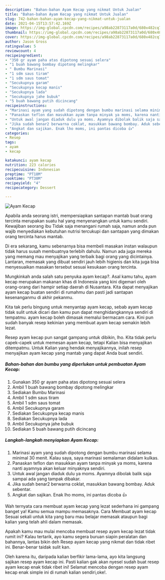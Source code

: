 ```yaml
---
description: "Bahan-bahan Ayam Kecap yang nikmat Untuk Jualan"
title: "Bahan-bahan Ayam Kecap yang nikmat Untuk Jualan"
slug: 742-bahan-bahan-ayam-kecap-yang-nikmat-untuk-jualan
date: 2021-04-15T13:57:42.169Z
image: https://img-global.cpcdn.com/recipes/a98ab22873117a0d/680x482cq70/ayam-kecap-foto-resep-utama.jpg
thumbnail: https://img-global.cpcdn.com/recipes/a98ab22873117a0d/680x482cq70/ayam-kecap-foto-resep-utama.jpg
cover: https://img-global.cpcdn.com/recipes/a98ab22873117a0d/680x482cq70/ayam-kecap-foto-resep-utama.jpg
author: Jason Gross
ratingvalue: 5
reviewcount: 4
recipeingredient:
- "350 gr ayam paha atas dipotong sesuai selera"
- "1 buah bawang bombay dipotong melingkar"
- " Bumbu Marinasi"
- "1 sdm saus tiram"
- "1 sdm saus tomat"
- "Secukupnya garam"
- "Secukupnya kecap manis"
- "Secukupnya lada"
- "Secukupnya jahe bubuk"
- "5 buah bawang putih dicincang"
recipeinstructions:
- "Marinasi ayam yang sudah dipotong dengan bumbu marinasi selama minimal 30 menit. Kalau saya, saya marinasi semalaman didalam kulkas."
- "Panaskan teflon dan masukkan ayam tanpa minyak ya moms, karena nanti ayamnya akan keluar minyaknya sendiri."
- "Untuk awal jangan diaduk dulu ya moms. Ayamnya dibolak balik saja sampai ada yang tampak dibakar."
- "Jika sudah benar2 berwarna coklat, masukkan bawang bombay. Aduk sebentar."
- "Angkat dan sajikan. Enak lho moms, ini pantas dicoba 👍"
categories:
- Resep
tags:
- ayam
- kecap

katakunci: ayam kecap 
nutrition: 223 calories
recipecuisine: Indonesian
preptime: "PT18M"
cooktime: "PT30M"
recipeyield: "4"
recipecategory: Dessert

---
```



![Ayam Kecap](https://img-global.cpcdn.com/recipes/a98ab22873117a0d/680x482cq70/ayam-kecap-foto-resep-utama.jpg)

Apabila anda seorang istri, mempersiapkan santapan mantab buat orang tercinta merupakan suatu hal yang menyenangkan untuk kamu sendiri. Kewajiban seorang ibu Tidak saja menangani rumah saja, namun anda pun wajib menyediakan kebutuhan nutrisi tercukupi dan santapan yang dimakan orang tercinta harus mantab.

Di era  sekarang, kamu sebenarnya bisa membeli masakan instan walaupun tidak harus susah membuatnya terlebih dahulu. Namun ada juga mereka yang memang mau menyajikan yang terbaik bagi orang yang dicintainya. Lantaran, memasak yang dibuat sendiri jauh lebih higienis dan kita juga bisa menyesuaikan masakan tersebut sesuai kesukaan orang tercinta. 



Mungkinkah anda salah satu penyuka ayam kecap?. Asal kamu tahu, ayam kecap merupakan makanan khas di Indonesia yang kini digemari oleh orang-orang dari hampir setiap daerah di Nusantara. Kita dapat menyajikan ayam kecap buatan sendiri di rumahmu dan pasti jadi santapan kesenanganmu di akhir pekanmu.

Kita tak perlu bingung untuk menyantap ayam kecap, sebab ayam kecap tidak sulit untuk dicari dan kamu pun dapat menghidangkannya sendiri di tempatmu. ayam kecap boleh dimasak memalui bermacam cara. Kini pun sudah banyak resep kekinian yang membuat ayam kecap semakin lebih lezat.

Resep ayam kecap pun sangat gampang untuk dibikin, lho. Kita tidak perlu capek-capek untuk memesan ayam kecap, tetapi Kalian bisa menyajikan ditempatmu. Untuk Kalian yang hendak menyajikannya, inilah resep menyajikan ayam kecap yang mantab yang dapat Anda buat sendiri.

<!--inarticleads1-->

##### Bahan-bahan dan bumbu yang diperlukan untuk pembuatan Ayam Kecap:

1. Gunakan 350 gr ayam paha atas dipotong sesuai selera
1. Ambil 1 buah bawang bombay dipotong melingkar
1. Sediakan  Bumbu Marinasi
1. Ambil 1 sdm saus tiram
1. Ambil 1 sdm saus tomat
1. Ambil Secukupnya garam
1. Sediakan Secukupnya kecap manis
1. Sediakan Secukupnya lada
1. Ambil Secukupnya jahe bubuk
1. Sediakan 5 buah bawang putih dicincang




<!--inarticleads2-->

##### Langkah-langkah menyiapkan Ayam Kecap:

1. Marinasi ayam yang sudah dipotong dengan bumbu marinasi selama minimal 30 menit. Kalau saya, saya marinasi semalaman didalam kulkas.
1. Panaskan teflon dan masukkan ayam tanpa minyak ya moms, karena nanti ayamnya akan keluar minyaknya sendiri.
1. Untuk awal jangan diaduk dulu ya moms. Ayamnya dibolak balik saja sampai ada yang tampak dibakar.
1. Jika sudah benar2 berwarna coklat, masukkan bawang bombay. Aduk sebentar.
1. Angkat dan sajikan. Enak lho moms, ini pantas dicoba 👍




Wah ternyata cara membuat ayam kecap yang lezat sederhana ini gampang banget ya! Kamu semua mampu memasaknya. Cara Membuat ayam kecap Sesuai sekali untuk kita yang baru mau belajar memasak ataupun bagi kalian yang telah ahli dalam memasak.

Apakah kamu mau mulai mencoba membuat resep ayam kecap lezat tidak rumit ini? Kalau tertarik, ayo kamu segera buruan siapin peralatan dan bahannya, lantas bikin deh Resep ayam kecap yang nikmat dan tidak ribet ini. Benar-benar taidak sulit kan. 

Oleh karena itu, daripada kalian berfikir lama-lama, ayo kita langsung sajikan resep ayam kecap ini. Pasti kalian gak akan nyesel sudah buat resep ayam kecap enak tidak ribet ini! Selamat mencoba dengan resep ayam kecap enak simple ini di rumah kalian sendiri,oke!.

